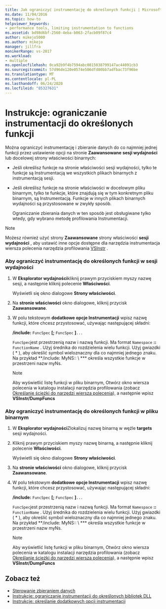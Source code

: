 ```yaml
---
title: Jak ograniczyć instrumentację do określonych funkcji | Microsoft Docs
ms.date: 11/04/2016
ms.topic: how-to
helpviewer_keywords:
- performance tools, limiting instrumentation to functions
ms.assetid: bd98d6bf-2560-4eba-b063-2facb09f87c4
author: mikejo5000
ms.author: mikejo
manager: jillfra
monikerRange: vs-2017
ms.workload:
- multiple
ms.openlocfilehash: 0ca92b9f4b7594abc0815038799147ac44091cb3
ms.sourcegitcommit: 57d96de120e0574e506dfd80bb7adfbac73f96be
ms.translationtype: MT
ms.contentlocale: pl-PL
ms.lasthandoff: 06/24/2020
ms.locfileid: "85327631"
---
```

# <a name="how-to-limit-instrumentation-to-specific-functions"></a>Instrukcje: ograniczanie instrumentacji do określonych funkcji
Można ograniczyć instrumentację i zbieranie danych do co najmniej jednej funkcji przez ustawienie opcji na stronie **Zaawansowane** **sesji wydajności** lub docelowej strony właściwości binarnych:

- Jeśli określisz funkcje na stronie właściwości sesji wydajności, tylko te funkcje są Instrumentacją we wszystkich plikach binarnych z instrumentacją sesji.

- Jeśli określisz funkcje na stronie właściwości w docelowym pliku binarnym, tylko te funkcje, które znajdują się w tym konkretnym pliku binarnym, są Instrumentacją. Funkcje w innych plikach binarnych wydajności są przystosowane w zwykły sposób.

  Ograniczanie zbierania danych w ten sposób jest obsługiwane tylko wtedy, gdy wybrano metodę profilowania Instrumentacji.

> [!NOTE]
> Możesz również użyć strony **Zaawansowane** strony właściwości **sesji wydajności** , aby ustawić inne opcje dostępne dla narzędzia instrumentacja wiersza polecenia narzędzia profilowania [VSInstr](../profiling/vsinstr.md) .

### <a name="to-limit-instrumentation-to-specific-functions-in-a-performance-session"></a>Aby ograniczyć instrumentację do określonych funkcji w sesji wydajności

1. W **Eksplorator wydajności**kliknij prawym przyciskiem myszy nazwę sesji, a następnie kliknij polecenie **Właściwości**.

    Wyświetli się okno dialogowe **Strony właściwości**.

2. Na **stronie właściwości** okno dialogowe, kliknij przycisk **Zaawansowane**.

3. W polu tekstowym **dodatkowe opcje Instrumentacji** wpisz nazwę funkcji, które chcesz przystosować, używając następującej składni:

    **/include:** `FuncSpec` **[;** `FuncSpec` **]**`...`

    `FuncSpec`jest przestrzenią nazw i nazwą funkcji. Ma format `Namespace` **::** `FunctionName` . Użyj średnika do rozdzielenia wielu funkcji. Użyj gwiazdki ( \* ), aby określić symbol wieloznaczny dla co najmniej jednego znaku. Na przykład **/include: MyNS:: \\ *** określa wszystkie funkcje w przestrzeni nazw myNs.

   > [!NOTE]
   > Aby wyświetlić listę funkcji w pliku binarnym, Otwórz okno wiersza polecenia w katalogu instalacji narzędzia profilowania (zobacz [Określanie ścieżki do narzędzi wiersza polecenia](../profiling/specifying-the-path-to-profiling-tools-command-line-tools.md)), a następnie wpisz **VSInstr/DumpFuncs**

### <a name="to-limit-instrumentation-to-specific-functions-in-a-binary"></a>Aby ograniczyć instrumentację do określonych funkcji w pliku binarnym

1. W **Eksplorator wydajności**Zlokalizuj nazwę binarną w węźle **targets** sesji wydajności.

2. Kliknij prawym przyciskiem myszy nazwę binarną, a następnie kliknij polecenie **Właściwości**.

    Wyświetli się okno dialogowe **Strony właściwości**.

3. Na **stronie właściwości** okno dialogowe, kliknij przycisk **Zaawansowane**.

4. W polu tekstowym **dodatkowe opcje Instrumentacji** wpisz nazwę funkcji, które chcesz przystosować, używając następującej składni:

    **/include:** `FuncSpec` **[;** `FuncSpec` **]**`...`

    `FuncSpec`jest przestrzenią nazw i nazwą funkcji. Ma format `Namespace` **::** `FunctionName` . Użyj średnika do rozdzielenia wielu funkcji. Użyj gwiazdki ( \* ), aby określić symbol wieloznaczny dla co najmniej jednego znaku. Na przykład **/include: MyNS:: \\ *** określa wszystkie funkcje w przestrzeni nazw myNs.

   > [!NOTE]
   > Aby wyświetlić listę funkcji w pliku binarnym, Otwórz okno wiersza polecenia w katalogu instalacji narzędzia profilowania (zobacz [Określanie ścieżki do narzędzi wiersza polecenia](../profiling/specifying-the-path-to-profiling-tools-command-line-tools.md)), a następnie wpisz **VSInstr/DumpFuncs**

## <a name="see-also"></a>Zobacz też
- [Sterowanie zbieraniem danych](../profiling/controlling-data-collection.md)
- [Instrukcje: ograniczanie instrumentacji do określonych bibliotek DLL](../profiling/how-to-limit-instrumentation-to-specific-dlls.md)
- [Instrukcje: określanie dodatkowych opcji instrumentacji](../profiling/how-to-specify-additional-instrumentation-options.md)
